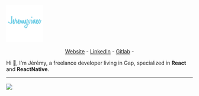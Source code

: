 <a href="https://jeremyvinec.dev/" target="_blank">
  <img src="https://github.com/jeremyvinec/jeremyvinec/blob/master/public/images/jeremyvinec.png"/>
</a>

<p align="center">
  <a href="https://jeremyvinec.dev/" target="_blank">Website</a> -
  <a href="https://www.linkedin.com/in/jeremyvinec/" target="_blank">LinkedIn</a> -
  <a href="https://gitlab.com/jeremyvinec" target="_blank">Gitlab</a> -
</p>

Hi 👋, I'm Jérémy, a freelance developer living in Gap, specialized in **React** and **ReactNative**.

---

<a href="https://github.com/anuraghazra/github-readme-stats" target="_blank">
  <img align="center" src="https://github-readme-stats.vercel.app/api?username=jeremyvinec&show_icons=true&count_private=true&card_width=50" />
</a>
